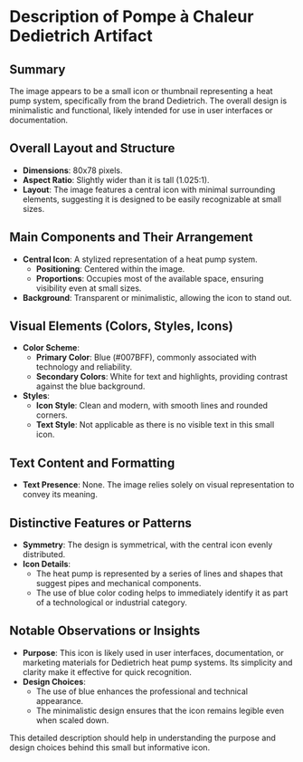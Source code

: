 # Description of Pompe à Chaleur Dedietrich Artifact

## Summary
The image appears to be a small icon or thumbnail representing a heat pump system, specifically from the brand Dedietrich. The overall design is minimalistic and functional, likely intended for use in user interfaces or documentation.

## Overall Layout and Structure
- **Dimensions**: 80x78 pixels.
- **Aspect Ratio**: Slightly wider than it is tall (1.025:1).
- **Layout**: The image features a central icon with minimal surrounding elements, suggesting it is designed to be easily recognizable at small sizes.

## Main Components and Their Arrangement
- **Central Icon**: A stylized representation of a heat pump system.
  - **Positioning**: Centered within the image.
  - **Proportions**: Occupies most of the available space, ensuring visibility even at small sizes.
- **Background**: Transparent or minimalistic, allowing the icon to stand out.

## Visual Elements (Colors, Styles, Icons)
- **Color Scheme**:
  - **Primary Color**: Blue (#007BFF), commonly associated with technology and reliability.
  - **Secondary Colors**: White for text and highlights, providing contrast against the blue background.
- **Styles**:
  - **Icon Style**: Clean and modern, with smooth lines and rounded corners.
  - **Text Style**: Not applicable as there is no visible text in this small icon.

## Text Content and Formatting
- **Text Presence**: None. The image relies solely on visual representation to convey its meaning.

## Distinctive Features or Patterns
- **Symmetry**: The design is symmetrical, with the central icon evenly distributed.
- **Icon Details**:
  - The heat pump is represented by a series of lines and shapes that suggest pipes and mechanical components.
  - The use of blue color coding helps to immediately identify it as part of a technological or industrial category.

## Notable Observations or Insights
- **Purpose**: This icon is likely used in user interfaces, documentation, or marketing materials for Dedietrich heat pump systems. Its simplicity and clarity make it effective for quick recognition.
- **Design Choices**:
  - The use of blue enhances the professional and technical appearance.
  - The minimalistic design ensures that the icon remains legible even when scaled down.

This detailed description should help in understanding the purpose and design choices behind this small but informative icon.